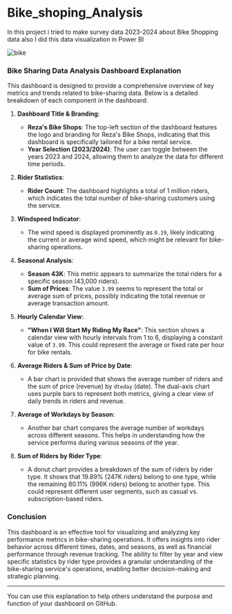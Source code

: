 # Bike_shoping_Analysis
In this project i  tried to make survey data 2023-2024 about Bike Shopping data also I did this data visualization in Power BI  


![bike](https://github.com/user-attachments/assets/acc64a23-6cd1-464b-bcc9-57ce78a81dd9)

### Bike Sharing Data Analysis Dashboard Explanation

This dashboard is designed to provide a comprehensive overview of key metrics and trends related to bike-sharing data. Below is a detailed breakdown of each component in the dashboard:

1. **Dashboard Title & Branding**:
   - **Reza's Bike Shops**: The top-left section of the dashboard features the logo and branding for Reza's Bike Shops, indicating that this dashboard is specifically tailored for a bike rental service.
   - **Year Selection (2023/2024)**: The user can toggle between the years 2023 and 2024, allowing them to analyze the data for different time periods.

2. **Rider Statistics**:
   - **Rider Count**: The dashboard highlights a total of 1 million riders, which indicates the total number of bike-sharing customers using the service.

3. **Windspeed Indicator**:
   - The wind speed is displayed prominently as `0.19`, likely indicating the current or average wind speed, which might be relevant for bike-sharing operations.

4. **Seasonal Analysis**:
   - **Season 43K**: This metric appears to summarize the total riders for a specific season (43,000 riders).
   - **Sum of Prices**: The value `3.99` seems to represent the total or average sum of prices, possibly indicating the total revenue or average transaction amount.

5. **Hourly Calendar View**:
   - **"When I Will Start My Riding My Race"**: This section shows a calendar view with hourly intervals from 1 to 6, displaying a constant value of `3.99`. This could represent the average or fixed rate per hour for bike rentals.

6. **Average Riders & Sum of Price by Date**:
   - A bar chart is provided that shows the average number of riders and the sum of price (revenue) by `dteday` (date). The dual-axis chart uses purple bars to represent both metrics, giving a clear view of daily trends in riders and revenue.

7. **Average of Workdays by Season**:
   - Another bar chart compares the average number of workdays across different seasons. This helps in understanding how the service performs during various seasons of the year.

8. **Sum of Riders by Rider Type**:
   - A donut chart provides a breakdown of the sum of riders by rider type. It shows that 19.89% (247K riders) belong to one type, while the remaining 80.11% (996K riders) belong to another type. This could represent different user segments, such as casual vs. subscription-based riders.

### Conclusion
This dashboard is an effective tool for visualizing and analyzing key performance metrics in bike-sharing operations. It offers insights into rider behavior across different times, dates, and seasons, as well as financial performance through revenue tracking. The ability to filter by year and view specific statistics by rider type provides a granular understanding of the bike-sharing service's operations, enabling better decision-making and strategic planning. 

--- 

You can use this explanation to help others understand the purpose and function of your dashboard on GitHub.
